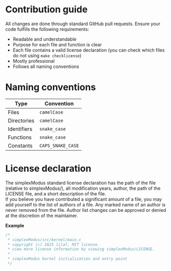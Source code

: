 # Contribution guide
All changes are done through standard GitHub pull requests. Ensure your code fulfills the following requirements:

* Readable and understandable
* Purpose for each file and function is clear
* Each file contains a valid license declaration (you can check which files do not using `make checklicense`)
* Mostly professional
* Follows all naming conventions

# Naming conventions
| Type          | Convention        |
|---------------|-------------------|
| Files         | `camelCase`       |
| Directories   | `camelCase`       |
| Identifiers   | `snake_case`      |
| Functions     | `snake_case`      |
| Constants     | `CAPS_SNAKE_CASE` |

# License declaration
The simplexModus standard license declaration has the path of the file (relative to simplexModus/), all modification years, author, the path of the LICENSE file, and a short description of the file. \
If you believe you have contributed a significant amount of a file, you may add yourself to the list of authors of a file. Any marked name of an author is never removed from the file. Author list changes can be approved or denied at the discretion of the maintainer.

**Example**
```c
/*
 * simplexModus/src/kernel/main.c
 * copyright (c) 2025 lilaf, MIT license.
 * view more license information by viewing simplexModus/LICENSE.
 *
 * simplexModus kernel initialization and entry point
 */
```
